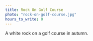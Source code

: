 ```yaml
---
title: Rock On Golf Course
photo: "rock-on-golf-course.jpg"
hours_to_write: 0
---
```


A white rock on a golf course in autumn. 